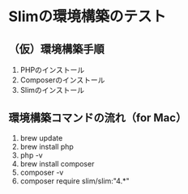 # Slimの環境構築のテスト
## （仮）環境構築手順
1. PHPのインストール
2. Composerのインストール
3. Slimのインストール

## 環境構築コマンドの流れ（for Mac）
1. brew update
2. brew install php
3. php -v
4. brew install composer
5. composer -v
6. composer require slim/slim:"4.*"